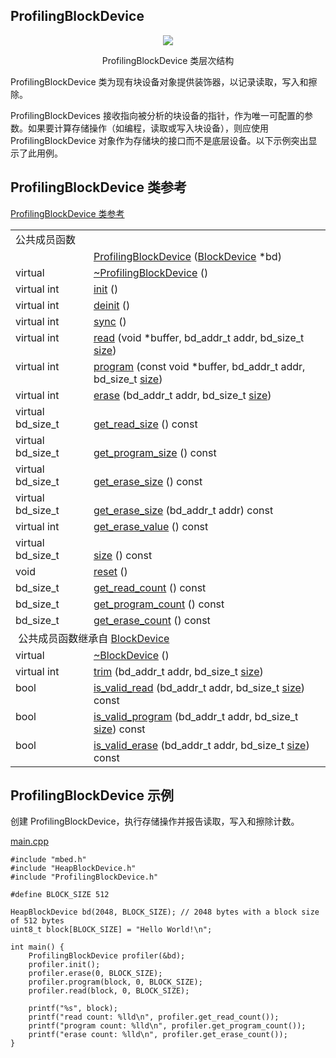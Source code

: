 ## ProfilingBlockDevice
<div align=center><img src="https://os.mbed.com/docs/v5.9/mbed-os-api-doxy/class_profiling_block_device.png">

ProfilingBlockDevice 类层次结构</div>                                                                 

ProfilingBlockDevice 类为现有块设备对象提供装饰器，以记录读取，写入和擦除。

ProfilingBlockDevices 接收指向被分析的块设备的指针，作为唯一可配置的参数。如果要计算存储操作（如编程，读取或写入块设备），则应使用 ProfilingBlockDevice 对象作为存储块的接口而不是底层设备。以下示例突出显示了此用例。

## ProfilingBlockDevice 类参考
[ProfilingBlockDevice 类参考](http://os.mbed.com/docs/v5.9/mbed-os-api-doxy/class_profiling_block_device.html)

<table><tbody><tr><td colspan="2">公共成员函数</td>
		</tr><tr><td style="vertical-align:top;">&nbsp;</td>
			<td style="vertical-align:bottom;"><a href="http://os.mbed.com/docs/v5.9/mbed-os-api-doxy/class_profiling_block_device.html#a33cadd43ee68e04d709249b91d6f0a77" rel="nofollow" target="_blank">ProfilingBlockDevice</a> (<a href="http://os.mbed.com/docs/v5.9/mbed-os-api-doxy/class_block_device.html" rel="nofollow" target="_blank">BlockDevice</a> *bd)</td>
		</tr><tr><td style="vertical-align:top;">virtual&nbsp;</td>
			<td style="vertical-align:bottom;"><a href="http://os.mbed.com/docs/v5.9/mbed-os-api-doxy/class_profiling_block_device.html#aca25a9062f219577b48d9f02417f0f11" rel="nofollow" target="_blank">~ProfilingBlockDevice</a> ()</td>
		</tr><tr><td style="vertical-align:top;">virtual int&nbsp;</td>
			<td style="vertical-align:bottom;"><a href="http://os.mbed.com/docs/v5.9/mbed-os-api-doxy/class_profiling_block_device.html#ac87cd5d6501782681fe392f1a585127a" rel="nofollow" target="_blank">init</a> ()</td>
		</tr><tr><td style="vertical-align:top;">virtual int&nbsp;</td>
			<td style="vertical-align:bottom;"><a href="http://os.mbed.com/docs/v5.9/mbed-os-api-doxy/class_profiling_block_device.html#a8c000b4335813bec91000092eef75c7b" rel="nofollow" target="_blank">deinit</a> ()</td>
		</tr><tr><td style="vertical-align:top;">virtual int&nbsp;</td>
			<td style="vertical-align:bottom;"><a href="http://os.mbed.com/docs/v5.9/mbed-os-api-doxy/class_profiling_block_device.html#ae84c99e8c57a554815370988cf9aad3e" rel="nofollow" target="_blank">sync</a> ()</td>
		</tr><tr><td style="vertical-align:top;">virtual int&nbsp;</td>
			<td style="vertical-align:bottom;"><a href="http://os.mbed.com/docs/v5.9/mbed-os-api-doxy/class_profiling_block_device.html#ad7dad55e346e6e55ea0e7211422eef50" rel="nofollow" target="_blank">read</a> (void *buffer, bd_addr_t addr, bd_size_t <a href="http://os.mbed.com/docs/v5.9/mbed-os-api-doxy/class_profiling_block_device.html#a0c7558a5e525fee52792ed7d37e27b85" rel="nofollow" target="_blank">size</a>)</td>
		</tr><tr><td style="vertical-align:top;">virtual int&nbsp;</td>
			<td style="vertical-align:bottom;"><a href="http://os.mbed.com/docs/v5.9/mbed-os-api-doxy/class_profiling_block_device.html#a0ef0ea3badf30864c503507af01bd884" rel="nofollow" target="_blank">program</a> (const void *buffer, bd_addr_t addr, bd_size_t <a href="http://os.mbed.com/docs/v5.9/mbed-os-api-doxy/class_profiling_block_device.html#a0c7558a5e525fee52792ed7d37e27b85" rel="nofollow" target="_blank">size</a>)</td>
		</tr><tr><td style="vertical-align:top;">virtual int&nbsp;</td>
			<td style="vertical-align:bottom;"><a href="http://os.mbed.com/docs/v5.9/mbed-os-api-doxy/class_profiling_block_device.html#a0e77bbd609d3ee7993125102eb3bdef5" rel="nofollow" target="_blank">erase</a> (bd_addr_t addr, bd_size_t <a href="http://os.mbed.com/docs/v5.9/mbed-os-api-doxy/class_profiling_block_device.html#a0c7558a5e525fee52792ed7d37e27b85" rel="nofollow" target="_blank">size</a>)</td>
		</tr><tr><td style="vertical-align:top;">virtual bd_size_t&nbsp;</td>
			<td style="vertical-align:bottom;"><a href="http://os.mbed.com/docs/v5.9/mbed-os-api-doxy/class_profiling_block_device.html#ab62e17d195060049a8747e63d04234ef" rel="nofollow" target="_blank">get_read_size</a> () const</td>
		</tr><tr><td style="vertical-align:top;">virtual bd_size_t&nbsp;</td>
			<td style="vertical-align:bottom;"><a href="http://os.mbed.com/docs/v5.9/mbed-os-api-doxy/class_profiling_block_device.html#a45eb6efb3781bcbc289172cfc61e0dd3" rel="nofollow" target="_blank">get_program_size</a> () const</td>
		</tr><tr><td style="vertical-align:top;">virtual bd_size_t&nbsp;</td>
			<td style="vertical-align:bottom;"><a href="http://os.mbed.com/docs/v5.9/mbed-os-api-doxy/class_profiling_block_device.html#a27fe0db31b78d67ac0a85bc4f7614991" rel="nofollow" target="_blank">get_erase_size</a> () const</td>
		</tr><tr><td style="vertical-align:top;">virtual bd_size_t&nbsp;</td>
			<td style="vertical-align:bottom;"><a href="http://os.mbed.com/docs/v5.9/mbed-os-api-doxy/class_profiling_block_device.html#ad4bb5766366091232fd3fcd0bc19e8b1" rel="nofollow" target="_blank">get_erase_size</a> (bd_addr_t addr) const</td>
		</tr><tr><td style="vertical-align:top;">virtual int&nbsp;</td>
			<td style="vertical-align:bottom;"><a href="http://os.mbed.com/docs/v5.9/mbed-os-api-doxy/class_profiling_block_device.html#a5b264bd8508e36d52c79156943fabc04" rel="nofollow" target="_blank">get_erase_value</a> () const</td>
		</tr><tr><td style="vertical-align:top;">virtual bd_size_t&nbsp;</td>
			<td style="vertical-align:bottom;"><a href="http://os.mbed.com/docs/v5.9/mbed-os-api-doxy/class_profiling_block_device.html#a0c7558a5e525fee52792ed7d37e27b85" rel="nofollow" target="_blank">size</a> () const</td>
		</tr><tr><td style="vertical-align:top;">void&nbsp;</td>
			<td style="vertical-align:bottom;"><a href="http://os.mbed.com/docs/v5.9/mbed-os-api-doxy/class_profiling_block_device.html#a1c7338a5db929088196e4d1d494c262d" rel="nofollow" target="_blank">reset</a> ()</td>
		</tr><tr><td style="vertical-align:top;">bd_size_t&nbsp;</td>
			<td style="vertical-align:bottom;"><a href="http://os.mbed.com/docs/v5.9/mbed-os-api-doxy/class_profiling_block_device.html#ab7267f6d95715727908394c74e1156fc" rel="nofollow" target="_blank">get_read_count</a> () const</td>
		</tr><tr><td style="vertical-align:top;">bd_size_t&nbsp;</td>
			<td style="vertical-align:bottom;"><a href="http://os.mbed.com/docs/v5.9/mbed-os-api-doxy/class_profiling_block_device.html#a60b72a8a9d3738a3d1aedaeb4c42b5db" rel="nofollow" target="_blank">get_program_count</a> () const</td>
		</tr><tr><td style="vertical-align:top;">bd_size_t&nbsp;</td>
			<td style="vertical-align:bottom;"><a href="http://os.mbed.com/docs/v5.9/mbed-os-api-doxy/class_profiling_block_device.html#abf2d110b2ce78cc417924399f89c675b" rel="nofollow" target="_blank">get_erase_count</a> () const</td>
		</tr><tr><td colspan="2">&nbsp;公共成员函数继承自 <a href="http://os.mbed.com/docs/v5.9/mbed-os-api-doxy/class_block_device.html" rel="nofollow" target="_blank">BlockDevice</a></td>
		</tr><tr><td style="vertical-align:top;">virtual&nbsp;</td>
			<td style="vertical-align:bottom;"><a href="http://os.mbed.com/docs/v5.9/mbed-os-api-doxy/class_block_device.html#a397713428dd2b787174b6ca43231c1f9" rel="nofollow" target="_blank">~BlockDevice</a> ()</td>
		</tr><tr><td style="vertical-align:top;">virtual int&nbsp;</td>
			<td style="vertical-align:bottom;"><a href="http://os.mbed.com/docs/v5.9/mbed-os-api-doxy/class_block_device.html#a3c4e12c08231786310538d3d0729ba49" rel="nofollow" target="_blank">trim</a> (bd_addr_t addr, bd_size_t <a href="http://os.mbed.com/docs/v5.9/mbed-os-api-doxy/class_block_device.html#aadd381b4f44d82d402c84eb07bd2ba1b" rel="nofollow" target="_blank">size</a>)</td>
		</tr><tr><td style="vertical-align:top;">bool&nbsp;</td>
			<td style="vertical-align:bottom;"><a href="http://os.mbed.com/docs/v5.9/mbed-os-api-doxy/class_block_device.html#adb348252c273554b08a4826477786ccd" rel="nofollow" target="_blank">is_valid_read</a> (bd_addr_t addr, bd_size_t <a href="http://os.mbed.com/docs/v5.9/mbed-os-api-doxy/class_block_device.html#aadd381b4f44d82d402c84eb07bd2ba1b" rel="nofollow" target="_blank">size</a>) const</td>
		</tr><tr><td style="vertical-align:top;">bool&nbsp;</td>
			<td style="vertical-align:bottom;"><a href="http://os.mbed.com/docs/v5.9/mbed-os-api-doxy/class_block_device.html#af341e26902d727513dfe9ff4d6232751" rel="nofollow" target="_blank">is_valid_program</a> (bd_addr_t addr, bd_size_t <a href="http://os.mbed.com/docs/v5.9/mbed-os-api-doxy/class_block_device.html#aadd381b4f44d82d402c84eb07bd2ba1b" rel="nofollow" target="_blank">size</a>) const</td>
		</tr><tr><td style="vertical-align:top;">bool&nbsp;</td>
			<td style="vertical-align:bottom;"><a href="http://os.mbed.com/docs/v5.9/mbed-os-api-doxy/class_block_device.html#a0a5c01f28bdcd360f56f0f8e636067f2" rel="nofollow" target="_blank">is_valid_erase</a> (bd_addr_t addr, bd_size_t <a href="http://os.mbed.com/docs/v5.9/mbed-os-api-doxy/class_block_device.html#aadd381b4f44d82d402c84eb07bd2ba1b" rel="nofollow" target="_blank">size</a>) const</td>
		</tr></tbody></table>

## ProfilingBlockDevice 示例
创建 ProfilingBlockDevice，执行存储操作并报告读取，写入和擦除计数。

[main.cpp](https://os.mbed.com/teams/mbed_example/code/ProfilingBlockDevice_ex_1/file/20bf5212cdd6/main.cpp)               
```
#include "mbed.h"
#include "HeapBlockDevice.h"
#include "ProfilingBlockDevice.h"
 
#define BLOCK_SIZE 512
 
HeapBlockDevice bd(2048, BLOCK_SIZE); // 2048 bytes with a block size of 512 bytes
uint8_t block[BLOCK_SIZE] = "Hello World!\n";
 
int main() {
    ProfilingBlockDevice profiler(&bd);
    profiler.init();
    profiler.erase(0, BLOCK_SIZE);
    profiler.program(block, 0, BLOCK_SIZE);
    profiler.read(block, 0, BLOCK_SIZE);
    
    printf("%s", block);
    printf("read count: %lld\n", profiler.get_read_count());
    printf("program count: %lld\n", profiler.get_program_count());
    printf("erase count: %lld\n", profiler.get_erase_count());
}
```